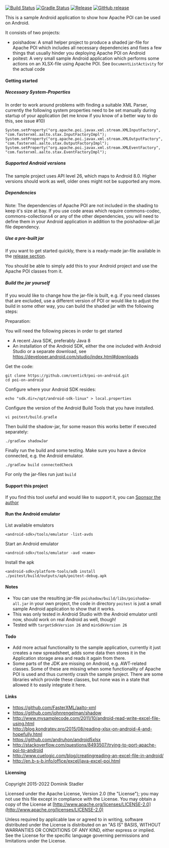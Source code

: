 [![Build Status](https://github.com/centic9/poi-on-android/actions/workflows/build.yaml/badge.svg)](https://github.com/centic9/poi-on-android/actions)
[![Gradle Status](https://gradleupdate.appspot.com/centic9/poi-on-android/status.svg?branch=master)](https://gradleupdate.appspot.com/centic9/poi-on-android/status)
[![Release](https://img.shields.io/github/release/centic9/poi-on-android.svg)](https://github.com/centic9/poi-on-android/releases)
[![GitHub release](https://img.shields.io/github/release/centic9/poi-on-android.svg?label=changelog)](https://github.com/centic9/poi-on-android/releases/latest)

This is a sample Android application to show how
Apache POI can be used on Android.

It consists of two projects:
* poishadow: A small helper project to produce
  a shaded jar-file for Apache POI which includes
  all necessary dependencies and fixes a few things
  that usually hinder you deploying Apache POI on
  Android
* poitest: A very small sample Android application
  which performs some actions on an XLSX-file using
  Apache POI. See `DocumentListActivity` for the actual
  code

#### Getting started

##### Necessary System-Properties

In order to work around problems with finding a suitable XML Parser, currently
the following system properties need to be set manually during startup of your
application (let me know if you know of a better way to do this, see issue #10)

    System.setProperty("org.apache.poi.javax.xml.stream.XMLInputFactory", "com.fasterxml.aalto.stax.InputFactoryImpl");
    System.setProperty("org.apache.poi.javax.xml.stream.XMLOutputFactory", "com.fasterxml.aalto.stax.OutputFactoryImpl");
    System.setProperty("org.apache.poi.javax.xml.stream.XMLEventFactory", "com.fasterxml.aalto.stax.EventFactoryImpl");

##### Supported Android versions

The sample project uses API level 26, which maps to Android 8.0. Higher versions should work as well, 
older ones might not be supported any more.

##### Dependencies

Note: The dependencies of Apache POI are not included in the shading to keep it's size at bay. If you use code
areas which require commons-codec, commons-collections4 or any of the other dependencies, you will need to define
them in your Android application in addition to the poishadow-all.jar file dependency.

##### Use a pre-built jar

If you want to get started quickly, there is a ready-made jar-file available in the 
[release section](https://github.com/centic9/poi-on-android/releases). 

You should be able to simply add this to your Android project and use the Apache POI
classes from it.

##### Build the jar yourself

If you would like to change how the jar-file is built, e.g. if you need classes that
are excluded, use a different version of POI or would like to adjust the build in some
other way, you can build the shaded jar with the following steps:

Preparation:

You will need the following pieces in order to get started

* A recent Java SDK, preferably Java 8
* An installation of the Android SDK, either the one included
  with Android Studio or a separate download, see
  https://developer.android.com/studio/index.html#downloads

Get the code:

    git clone https://github.com/centic9/poi-on-android.git
    cd poi-on-android

Configure where your Android SDK resides:

    echo "sdk.dir=/opt/android-sdk-linux" > local.properties

Configure the version of the Android Build Tools that you have installed.

    vi poitest/build.gradle

Then build the shadow-jar, for some reason this works better if executed separately:

    ./gradlew shadowJar

Finally run the build and some testing. Make sure you have a device connected, e.g. the Android emulator.

    ./gradlew build connectedCheck

For only the jar-files run just `build`

#### Support this project

If you find this tool useful and would like to support it, you can [Sponsor the author](https://github.com/sponsors/centic9)

#### Run the Android emulator

List available emulators

    <android-sdk>/tools/emulator -list-avds

Start an Android emulator

    <android-sdk>/tools/emulator -avd <name>

Install the apk

    <android-sdk>/platform-tools/adb install ./poitest/build/outputs/apk/poitest-debug.apk

#### Notes

* You can use the resulting jar-file `poishadow/build/libs/poishadow-all.jar`
  in your own project, the code in directory `poitest` is
  just a small sample Android application to show that it works.
* This was only tested in Android Studio with the Android
  emulator until now, should work on real Android as well, though!
* Tested with `targetSdkVersion 26` and `minSdkVersion 26`

#### Todo

* Add more actual functionality to the sample application,
  currently it just creates a new spreadsheet, adds some data
  then stores it in the Application storage area and reads it
  again from there.
* Some parts of the JDK are missing on Android, e.g. AWT-related classes.
  Some of these are missing when some functionality of Apache POI
  is used and thus currently crash the sample project. 
  There are some libraries which provide these classes, but none
  was in a state that allowed it to easily integrate it here.

#### Links

* https://github.com/FasterXML/aalto-xml
* https://github.com/johnrengelman/shadow
* http://www.mysamplecode.com/2011/10/android-read-write-excel-file-using.html
* http://blog.kondratev.pro/2015/08/reading-xlsx-on-android-4-and-hopefully.html
* https://github.com/andruhon/android5xlsx
* http://stackoverflow.com/questions/8493507/trying-to-port-apache-poi-to-android
* http://www.cuelogic.com/blog/creatingreading-an-excel-file-in-android/
* http://en.b-s-b.info/office/excel/java-excel-poi.html

#### Licensing

   Copyright 2015-2022 Dominik Stadler

   Licensed under the Apache License, Version 2.0 (the "License");
   you may not use this file except in compliance with the License.
   You may obtain a copy of the License at [http://www.apache.org/licenses/LICENSE-2.0](http://www.apache.org/licenses/LICENSE-2.0)

   Unless required by applicable law or agreed to in writing, software
   distributed under the License is distributed on an "AS IS" BASIS,
   WITHOUT WARRANTIES OR CONDITIONS OF ANY KIND, either express or implied.
   See the License for the specific language governing permissions and
   limitations under the License.

